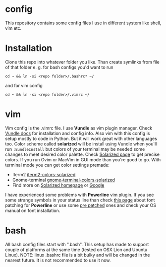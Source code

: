config
======

This repository contains some config files I use in different system like
shell, vim etc.

# Installation
Clone this repo into whatever folder you like.  Than create symlinks from file
of that folder e. g. for bash configs you'd want to run
```
cd ~ && ln -si <repo folder>/.bashrc* ~/
```
and for vim config
```
cd ~ && ln -si <repo folder>/.vimrc ~/
```

# vim
Vim config is the .vimrc file.  I use __Vundle__ as vim plugin manager. Check
[Vundle docs][1] for installation and config info.
Also vim with this config is setup mostly to code in Python. But it will work
great with other languages too.
Color scheme called __solarized__ will be install using Vundle when you'll run
`:BundleInstall` but colors of your terminal may be needed some changes to meet
desired color palette. Check [Solarized page][2] to get precise colors.
If you run Gvim or MacVim in GUI mode than you're good to go. With terminal
mode you can get color settings premade:
* Iterm2 [iterm2-colors-solarized][3]
* Gnome-terminal [gnome-terminal-colors-solarized][4]
* Find more on [Solarized homepage][2] or [Google][5]

I have experienced some problems with __Powerline__ vim plugin. If you see some
strange symbols in your status line than check [this page][6] about font
patching for __Powerline__ or use some [pre patched][7] ones and check your OS
manual on font installation.


# bash
All bash config files start with ".bash". This setup has made to support
couple of platforms at the same time (tested on OSX Lion and Ubuntu Linux).
NOTE: linux .bashrc file is a bit bulky and will be changed in the nearest
future. It is not recommended to use it now.

[1]: https://github.com/gmarik/vundle
[2]: http://ethanschoonover.com/solarized
[3]: https://github.com/altercation/solarized/tree/master/iterm2-colors-solarized
[4]: https://github.com/sigurdga/gnome-terminal-colors-solarized
[5]: http://bit.ly/16kv1lI
[6]: https://powerline.readthedocs.org/en/latest/fontpatching.html
[7]: https://github.com/Lokaltog/powerline-fonts

